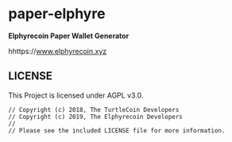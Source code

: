 # paper-elphyre

**Elphyrecoin Paper Wallet Generator**

hhttps://www.elphyrecoin.xyz

## LICENSE

This Project is licensed under AGPL v3.0.

```
// Copyright (c) 2018, The TurtleCoin Developers
// Copyright (c) 2019, The Elphyrecoin Developers
// 
// Please see the included LICENSE file for more information.
```